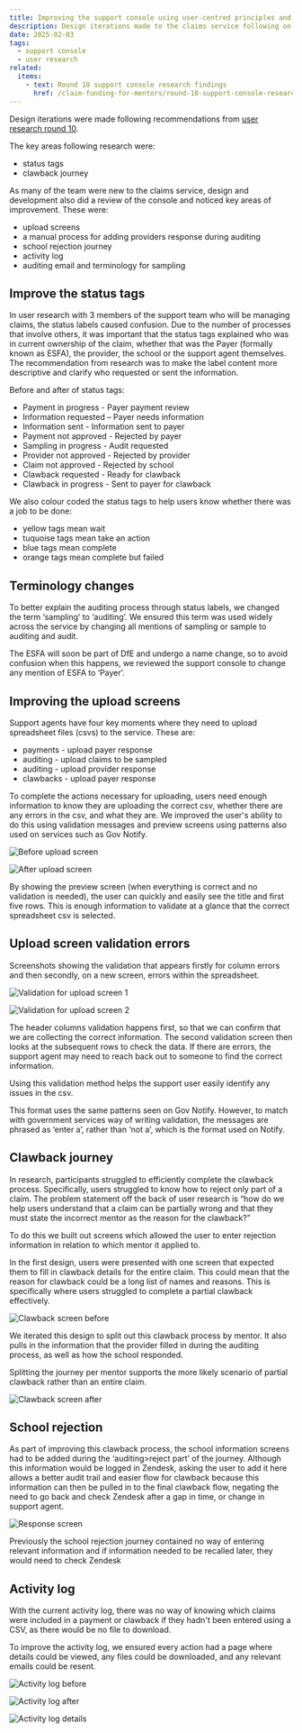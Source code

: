 ```yaml
---
title: Improving the support console using user-centred principles and research insights following on from round 10 of research
description: Design iterations made to the claims service following on from research round 10
date: 2025-02-03
tags:
  - support console
  - user research
related:
  items:
    - text: Round 10 support console research findings
      href: /claim-funding-for-mentors/round-10-support-console-research-findings/
---
```


Design iterations were made following recommendations from [user research round 10](/claim-funding-for-mentors/round-10-support-console-research-findings/).

The key areas following research were:

- status tags
- clawback journey

As many of the team were new to the claims service, design and development also did a review of the console and noticed key areas of improvement. These were:

- upload screens
- a manual process for adding providers response during auditing
- school rejection journey
- activity log
- auditing email and terminology for sampling

## Improve the status tags

In user research with 3 members of the support team who will be managing claims, the status labels caused confusion. Due to the number of processes that involve others, it was important that the status tags explained who was in current ownership of the claim, whether that was the Payer (formally known as ESFA), the provider, the school or the support agent themselves. The recommendation from research was to make the label content more descriptive and clarify who requested or sent the information.

Before and after of status tags:

- Payment in progress - Payer payment review
- Information requested – Payer needs information
- Information sent - Information sent to payer
- Payment not approved - Rejected by payer
- Sampling in progress - Audit requested
- Provider not approved - Rejected by provider
- Claim not approved - Rejected by school
- Clawback requested - Ready for clawback
- Clawback in progress - Sent to payer for clawback

We also colour coded the status tags to help users know whether there was a job to be done:

- yellow tags mean wait
- tuquoise tags mean take an action
- blue tags mean complete
- orange tags mean complete but failed

## Terminology changes

To better explain the auditing process through status labels, we changed the term ‘sampling’ to ‘auditing’. We ensured this term was used widely across the service by changing all mentions of sampling or sample to auditing and audit.

The ESFA will soon be part of DfE and undergo a name change, so to avoid confusion when this happens, we reviewed the support console to change any mention of ESFA to ‘Payer’.

## Improving the upload screens

Support agents have four key moments where they need to upload spreadsheet files (csvs)  to the service. These are:

- payments - upload payer response
- auditing - upload claims to be sampled
- auditing - upload provider response
- clawbacks - upload payer response

To complete the actions necessary for uploading, users need enough information to know they are uploading the correct csv, whether there are any errors in the csv, and what they are. We improved the user's ability to do this using validation messages and preview screens using patterns also used on services such as Gov Notify.

![Before upload screen](a-before-upload.png "Screenshot shows the before version of the upload screen")

![After upload screen](b-after-upload.png "Screenshot shows the after version of the upload screen")

By showing the preview screen (when everything is correct and no validation is needed), the user can quickly and easily see the title and first five rows. This is enough information to validate at a glance that the correct spreadsheet csv is selected.

## Upload screen validation errors

Screenshots showing the validation that appears firstly for column errors and then secondly, on a new screen, errors within the spreadsheet.

![Validation for upload screen 1](c-error-upload.png "Screenshot shows the error messages for upload screen 1")

![Validation for upload screen 2](d-error-upload.png "Screenshot shows the error messages for upload screen 2")

The header columns validation happens first, so that we can confirm that we are collecting the correct information. The second validation screen then looks at the subsequent rows to check the data. If there are errors, the support agent may need to reach back out to someone to find the correct information.

Using this validation method helps the support user easily identify any issues in the csv.

This format uses the same patterns seen on Gov Notify. However, to match with government services way of writing validation, the messages are phrased as ‘enter a’, rather than ‘not a’, which is the format used on Notify.

## Clawback journey

In research, participants struggled to efficiently complete the clawback process. Specifically, users struggled to know how to reject only part of a claim. The problem statement off the back of user research is “how do we help users understand that a claim can be partially wrong and that they must state the incorrect mentor as the reason for the clawback?”

To do this we built out screens which allowed the user to enter rejection information in relation to which mentor it applied to.

In the first design, users were presented with one screen that expected them to fill in clawback details for the entire claim. This could mean that the reason for clawback could be a long list of names and reasons. This is specifically where users struggled to complete a partial clawback effectively.

![Clawback screen before](e-clawback.png "Screenshot shows before version of the clawback details screen")

We iterated this design to split out this clawback process by mentor. It also pulls in the information that the provider filled in during the auditing process, as well as how the school responded.

Splitting the journey per mentor supports the more likely scenario of partial clawback rather than an entire claim.

![Clawback screen after](f-clawback.png "Screenshot shows after version of the clawback details screen")

## School rejection

As part of improving this clawback process, the school information screens had to be added during the ‘auditing>reject part’ of the journey. Although this information would be logged in Zendesk, asking the user to add it here allows a better audit trail and easier flow for clawback because this information can then be pulled in to the final clawback flow, negating the need to go back and check Zendesk after a gap in time, or change in support agent.

![Response screen](g-response.png "Screenshot shows the response screen")

Previously the school rejection journey contained no way of entering relevant information and if information needed to be recalled later, they would need to check Zendesk

## Activity log

With the current activity log, there was no way of knowing which claims were included in a payment or clawback if they hadn't been entered using a CSV, as there would be no file to download.

To improve the activity log, we ensured every action had a page where details could be viewed, any files could be downloaded, and any relevant emails could be resent.

![Activity log before](h-activitylog-before.png "Screenshot shows the before version of the activity log")

![Activity log after](i-activitylog-after.png "Screenshot shows the after version of the activity log")

![Activity log details](j-activitylog-details.png "Screenshot shows activity log details")
